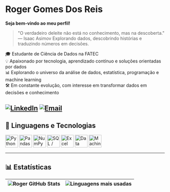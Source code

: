 # Roger Gomes Dos Reis
**Seja bem-vindo ao meu perfil!**
> "O verdadeiro deleite não está no conhecimento, mas na descoberta." — Isaac Asimov
Explorando dados, descobrindo histórias e traduzindo números em decisões.

🎓 Estudante de Ciência de Dados na FATEC<br>
💡 Apaixonado por tecnologia, aprendizado contínuo e soluções orientadas por dados<br>
📊 Explorando o universo da análise de dados, estatística, programação e machine learning<br>
🛠️ Em constante evolução, com interesse em transformar dados em decisões e conhecimento

[![LinkedIn](https://img.shields.io/badge/-LinkedIn-0A66C2?style=for-the-badge&logo=linkedin&logoColor=white)](https://www.linkedin.com/in/roger-gdreis/)
[![Email](https://img.shields.io/badge/-Email-D14836?style=for-the-badge&logo=gmail&logoColor=white)](mailto:roger.gdreis@gmail.com)
---
## 🧠 Linguagens e Tecnologias

<p align="left">
  <img src="https://cdn.jsdelivr.net/gh/devicons/devicon/icons/python/python-original.svg" alt="Python" width="40" height="40"/>
  <img src="https://cdn.jsdelivr.net/gh/devicons/devicon/icons/pandas/pandas-original.svg" alt="Pandas" width="40" height="40"/>
  <img src="https://cdn.jsdelivr.net/gh/devicons/devicon/icons/numpy/numpy-original.svg" alt="NumPy" width="40" height="40"/>
  <img src="https://cdn.jsdelivr.net/gh/devicons/devicon/icons/mysql/mysql-original.svg" alt="SQL / MySQL" width="40" height="40"/>
  <img src="https://img.icons8.com/color/48/microsoft-excel-2019--v1.png" alt="Excel" width="40" height="40"/>
  <img src="https://img.icons8.com/color/48/data-configuration.png" alt="Data Science" width="40" height="40"/>
  <img src="https://img.icons8.com/color/48/brain.png" alt="Machine Learning" width="40" height="40"/> 
</p>

---
## 📊 Estatísticas
| ![Roger GitHub Stats](https://github-readme-stats.vercel.app/api?username=rogergdreis&show_icons=true&theme=tokyonight&include_all_commits=true&locale=pt-br) | ![Linguagens mais usadas](https://github-readme-stats.vercel.app/api/top-langs/?username=rogergdreis&theme=tokyonight&layout=compact&custom_title=Tecnologias&langs_count=9) |
| --- | --- |
